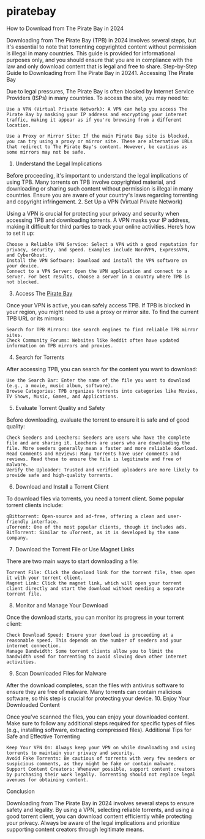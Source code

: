 # piratebay
How to Download from The Pirate Bay in 2024

Downloading from The Pirate Bay (TPB) in 2024 involves several steps, but it's essential to note that torrenting copyrighted content without permission is illegal in many countries. This guide is provided for informational purposes only, and you should ensure that you are in compliance with the law and only download content that is legal and free to share.
Step-by-Step Guide to Downloading from The Pirate Bay in 20241. Accessing The Pirate Bay

Due to legal pressures, The Pirate Bay is often blocked by Internet Service Providers (ISPs) in many countries. To access the site, you may need to:

    Use a VPN (Virtual Private Network): A VPN can help you access The Pirate Bay by masking your IP address and encrypting your internet traffic, making it appear as if you're browsing from a different location.

    Use a Proxy or Mirror Site: If the main Pirate Bay site is blocked, you can try using a proxy or mirror site. These are alternative URLs that redirect to The Pirate Bay's content. However, be cautious as some mirrors may not be safe.

1. Understand the Legal Implications

Before proceeding, it's important to understand the legal implications of using TPB. Many torrents on TPB involve copyrighted material, and downloading or sharing such content without permission is illegal in many countries. Ensure you are aware of your country's laws regarding torrenting and copyright infringement.
2. Set Up a VPN (Virtual Private Network)

Using a VPN is crucial for protecting your privacy and security when accessing TPB and downloading torrents. A VPN masks your IP address, making it difficult for third parties to track your online activities. Here’s how to set it up:

    Choose a Reliable VPN Service: Select a VPN with a good reputation for privacy, security, and speed. Examples include NordVPN, ExpressVPN, and CyberGhost.
    Install the VPN Software: Download and install the VPN software on your device.
    Connect to a VPN Server: Open the VPN application and connect to a server. For best results, choose a server in a country where TPB is not blocked.

3. Access The [Pirate Bay](https://thepiratebaye.org/)

Once your VPN is active, you can safely access TPB. If TPB is blocked in your region, you might need to use a proxy or mirror site. To find the current TPB URL or its mirrors:

    Search for TPB Mirrors: Use search engines to find reliable TPB mirror sites.
    Check Community Forums: Websites like Reddit often have updated information on TPB mirrors and proxies.

4. Search for Torrents

After accessing TPB, you can search for the content you want to download:

    Use the Search Bar: Enter the name of the file you want to download (e.g., a movie, music album, software).
    Browse Categories: TPB organizes torrents into categories like Movies, TV Shows, Music, Games, and Applications.

5. Evaluate Torrent Quality and Safety

Before downloading, evaluate the torrent to ensure it is safe and of good quality:

    Check Seeders and Leechers: Seeders are users who have the complete file and are sharing it. Leechers are users who are downloading the file. More seeders generally mean a faster and more reliable download.
    Read Comments and Reviews: Many torrents have user comments and reviews. Read these to ensure the file is legitimate and free of malware.
    Verify the Uploader: Trusted and verified uploaders are more likely to provide safe and high-quality torrents.

6. Download and Install a Torrent Client

To download files via torrents, you need a torrent client. Some popular torrent clients include:

    qBittorrent: Open-source and ad-free, offering a clean and user-friendly interface.
    uTorrent: One of the most popular clients, though it includes ads.
    BitTorrent: Similar to uTorrent, as it is developed by the same company.

7. Download the Torrent File or Use Magnet Links

There are two main ways to start downloading a file:

    Torrent File: Click the download link for the torrent file, then open it with your torrent client.
    Magnet Link: Click the magnet link, which will open your torrent client directly and start the download without needing a separate torrent file.

8. Monitor and Manage Your Download

Once the download starts, you can monitor its progress in your torrent client:

    Check Download Speed: Ensure your download is proceeding at a reasonable speed. This depends on the number of seeders and your internet connection.
    Manage Bandwidth: Some torrent clients allow you to limit the bandwidth used for torrenting to avoid slowing down other internet activities.

9. Scan Downloaded Files for Malware

After the download completes, scan the files with antivirus software to ensure they are free of malware. Many torrents can contain malicious software, so this step is crucial for protecting your device.
10. Enjoy Your Downloaded Content

Once you’ve scanned the files, you can enjoy your downloaded content. Make sure to follow any additional steps required for specific types of files (e.g., installing software, extracting compressed files).
Additional Tips for Safe and Effective Torrenting

    Keep Your VPN On: Always keep your VPN on while downloading and using torrents to maintain your privacy and security.
    Avoid Fake Torrents: Be cautious of torrents with very few seeders or suspicious comments, as they might be fake or contain malware.
    Support Content Creators: Whenever possible, support content creators by purchasing their work legally. Torrenting should not replace legal avenues for obtaining content.

Conclusion

Downloading from The Pirate Bay in 2024 involves several steps to ensure safety and legality. By using a VPN, selecting reliable torrents, and using a good torrent client, you can download content efficiently while protecting your privacy. Always be aware of the legal implications and prioritize supporting content creators through legitimate means.
